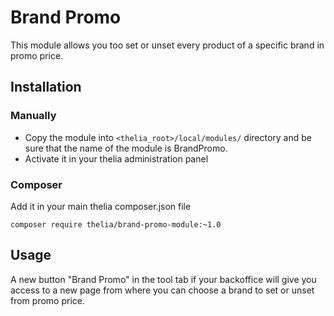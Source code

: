 # Brand Promo

This module allows you too set or unset every product of a specific brand in promo price.

## Installation

### Manually

* Copy the module into ```<thelia_root>/local/modules/``` directory and be sure that the name of the module is BrandPromo.
* Activate it in your thelia administration panel

### Composer

Add it in your main thelia composer.json file

```
composer require thelia/brand-promo-module:~1.0
```

## Usage

A new button "Brand Promo" in the tool tab if your backoffice will give you access to a new
page from where you can choose a brand to set or unset from promo price.
